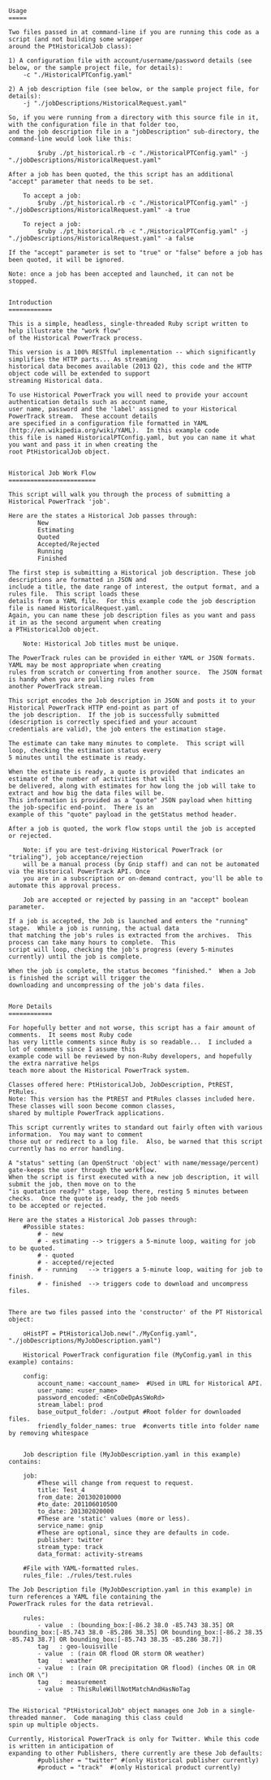     Usage
    =====

    Two files passed in at command-line if you are running this code as a script (and not building some wrapper
    around the PtHistoricalJob class):

    1) A configuration file with account/username/password details (see below, or the sample project file, for details):
        -c "./HistoricalPTConfig.yaml"

    2) A job description file (see below, or the sample project file, for details):
        -j "./jobDescriptions/HistoricalRequest.yaml"

    So, if you were running from a directory with this source file in it, with the configuration file in that folder too,
    and the job description file in a "jobDescription" sub-directory, the command-line would look like this:

            $ruby ./pt_historical.rb -c "./HistoricalPTConfig.yaml" -j "./jobDescriptions/HistoricalRequest.yaml"

    After a job has been quoted, the this script has an additional "accept" parameter that needs to be set.

        To accept a job:
            $ruby ./pt_historical.rb -c "./HistoricalPTConfig.yaml" -j "./jobDescriptions/HistoricalRequest.yaml" -a true

        To reject a job:
            $ruby ./pt_historical.rb -c "./HistoricalPTConfig.yaml" -j "./jobDescriptions/HistoricalRequest.yaml" -a false

    If the "accept" parameter is set to "true" or "false" before a job has been quoted, it will be ignored.

    Note: once a job has been accepted and launched, it can not be stopped.


    Introduction
    ============

    This is a simple, headless, single-threaded Ruby script written to help illustrate the "work flow"
    of the Historical PowerTrack process.

    This version is a 100% RESTful implementation -- which significantly simplifies the HTTP parts... As streaming
    historical data becomes available (2013 Q2), this code and the HTTP object code will be extended to support
    streaming Historical data.

    To use Historical PowerTrack you will need to provide your account authentication details such as account name,
    user name, password and the 'label' assigned to your Historical PowerTrack stream.  These account details
    are specified in a configuration file formatted in YAML (http://en.wikipedia.org/wiki/YAML).  In this example code
    this file is named HistoricalPTConfig.yaml, but you can name it what you want and pass it in when creating the
    root PtHistoricalJob object.


    Historical Job Work Flow
    ========================

    This script will walk you through the process of submitting a Historical PowerTrack 'job'.

    Here are the states a Historical Job passes through:
            New
            Estimating
            Quoted
            Accepted/Rejected
            Running
            Finished

    The first step is submitting a Historical job description. These job descriptions are formatted in JSON and
    include a title, the date range of interest, the output format, and a rules file.  This script loads these
    details from a YAML file.  For this example code the job description file is named HistoricalRequest.yaml.
    Again, you can name these job description files as you want and pass it in as the second argument when creating
    a PTHistoricalJob object.

        Note: Historical Job titles must be unique.

    The PowerTrack rules can be provided in either YAML or JSON formats.  YAML may be most appropriate when creating
    rules from scratch or converting from another source.  The JSON format is handy when you are pulling rules from
    another PowerTrack stream.

    This script encodes the Job description in JSON and posts it to your Historical PowerTrack HTTP end-point as part of
    the job description.  If the job is successfully submitted (description is correctly specified and your account
    credentials are valid), the job enters the estimation stage.

    The estimate can take many minutes to complete.  This script will loop, checking the estimation status every
    5 minutes until the estimate is ready.

    When the estimate is ready, a quote is provided that indicates an estimate of the number of activities that will
    be delivered, along with estimates for how long the job will take to extract and how big the data files will be.
    This information is provided as a "quote" JSON payload when hitting the job-specific end-point.  There is an
    example of this "quote" payload in the getStatus method header.

    After a job is quoted, the work flow stops until the job is accepted or rejected.

        Note: if you are test-driving Historical PowerTrack (or "trialing"), job acceptance/rejection
        will be a manual process (by Gnip staff) and can not be automated via the Historical PowerTrack API. Once
        you are in a subscription or on-demand contract, you'll be able to automate this approval process.

        Job are accepted or rejected by passing in an "accept" boolean parameter.

    If a job is accepted, the Job is launched and enters the "running" stage.  While a job is running, the actual data
    that matching the job's rules is extracted from the archives.  This process can take many hours to complete.  This
    script will loop, checking the job's progress (every 5-minutes currently) until the job is complete.

    When the job is complete, the status becomes "finished."  When a Job is finished the script will trigger the
    downloading and uncompressing of the job's data files.


    More Details
    ============

    For hopefully better and not worse, this script has a fair amount of comments.  It seems most Ruby code
    has very little comments since Ruby is so readable...  I included a lot of comments since I assume this
    example code will be reviewed by non-Ruby developers, and hopefully the extra narrative helps
    teach more about the Historical PowerTrack system.

    Classes offered here: PtHistoricalJob, JobDescription, PtREST, PtRules.
    Note: This version has the PtREST and PtRules classes included here.  These classes will soon become common classes,
    shared by multiple PowerTrack applications.

    This script currently writes to standard out fairly often with various information.  You may want to comment
    those out or redirect to a log file.  Also, be warned that this script currently has no error handling.

    A "status" setting (an OpenStruct 'object' with name/message/percent) gate-keeps the user through the workflow.
    When the script is first executed with a new job description, it will submit the job, then move on to the
    "is quotation ready?" stage, loop there, resting 5 minutes between checks.  Once the quote is ready, the job needs
    to be accepted or rejected.

    Here are the states a Historical Job passes through:
        #Possible states:
            # - new
            # - estimating --> triggers a 5-minute loop, waiting for job to be quoted.
            # - quoted
            # - accepted/rejected
            # - running   --> triggers a 5-minute loop, waiting for job to finish.
            # - finished  --> triggers code to download and uncompress files.


    There are two files passed into the 'constructor' of the PT Historical object:

        oHistPT = PtHistoricalJob.new("./MyConfig.yaml", "./jobDescriptions/MyJobDescription.yaml")

        Historical PowerTrack configuration file (MyConfig.yaml in this example) contains:

        config:
            account_name: <account_name>  #Used in URL for Historical API.
            user_name: <user_name>
            password_encoded: <EnCoDeDpAsSWoRd>
            stream_label: prod
            base_output_folder: ./output #Root folder for downloaded files.
            friendly_folder_names: true  #converts title into folder name by removing whitespace


        Job description file (MyJobDescription.yaml in this example) contains:

        job:
            #These will change from request to request.
            title: Test_4
            from_date: 201302010000
            #to_date: 201106010500
            to_date: 201302020000
            #These are 'static' values (more or less).
            service_name: gnip
            #These are optional, since they are defaults in code.
            publisher: twitter
            stream_type: track
            data_format: activity-streams

        #File with YAML-formatted rules.
        rules_file: ./rules/test.rules

    The Job Description file (MyJobDescription.yaml in this example) in turn references a YAML file containing the
    PowerTrack rules for the data retrieval.

        rules:
            - value  : (bounding_box:[-86.2 38.0 -85.743 38.35] OR bounding_box:[-85.743 38.0 -85.286 38.35] OR bounding_box:[-86.2 38.35 -85.743 38.7] OR bounding_box:[-85.743 38.35 -85.286 38.7])
            tag   : geo-louisville
            - value  : (rain OR flood OR storm OR weather)
            tag   : weather
            - value  : (rain OR precipitation OR flood) (inches OR in OR inch OR \")
            tag   : measurement
            - value  : ThisRuleWillNotMatchAndHasNoTag


    The Historical "PtHistoricalJob" object manages one Job in a single-threaded manner.  Code managing this class could
    spin up multiple objects.

    Currently, Historical PowerTrack is only for Twitter. While this code is written in anticipation of
    expanding to other Publishers, there currently are these Job defaults:
            #publisher = "twitter" #(only Historical publisher currently)
            #product = "track"  #(only Historical product currently)

